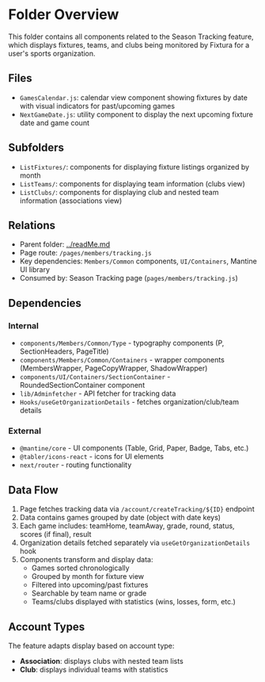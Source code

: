 # Folder Overview

This folder contains all components related to the Season Tracking feature, which displays fixtures, teams, and clubs being monitored by Fixtura for a user's sports organization.

## Files

- `GamesCalendar.js`: calendar view component showing fixtures by date with visual indicators for past/upcoming games
- `NextGameDate.js`: utility component to display the next upcoming fixture date and game count

## Subfolders

- `ListFixtures/`: components for displaying fixture listings organized by month
- `ListTeams/`: components for displaying team information (clubs view)
- `ListClubs/`: components for displaying club and nested team information (associations view)

## Relations

- Parent folder: [../readMe.md](../readMe.md)
- Page route: `/pages/members/tracking.js`
- Key dependencies: `Members/Common` components, `UI/Containers`, Mantine UI library
- Consumed by: Season Tracking page (`pages/members/tracking.js`)

## Dependencies

### Internal

- `components/Members/Common/Type` - typography components (P, SectionHeaders, PageTitle)
- `components/Members/Common/Containers` - wrapper components (MembersWrapper, PageCopyWrapper, ShadowWrapper)
- `components/UI/Containers/SectionContainer` - RoundedSectionContainer component
- `lib/Adminfetcher` - API fetcher for tracking data
- `Hooks/useGetOrganizationDetails` - fetches organization/club/team details

### External

- `@mantine/core` - UI components (Table, Grid, Paper, Badge, Tabs, etc.)
- `@tabler/icons-react` - icons for UI elements
- `next/router` - routing functionality

## Data Flow

1. Page fetches tracking data via `/account/createTracking/${ID}` endpoint
2. Data contains games grouped by date (object with date keys)
3. Each game includes: teamHome, teamAway, grade, round, status, scores (if final), result
4. Organization details fetched separately via `useGetOrganizationDetails` hook
5. Components transform and display data:
   - Games sorted chronologically
   - Grouped by month for fixture view
   - Filtered into upcoming/past fixtures
   - Searchable by team name or grade
   - Teams/clubs displayed with statistics (wins, losses, form, etc.)

## Account Types

The feature adapts display based on account type:

- **Association**: displays clubs with nested team lists
- **Club**: displays individual teams with statistics
